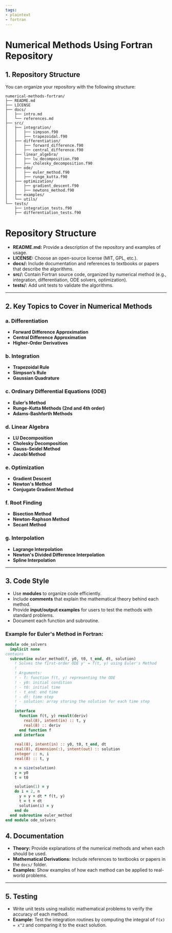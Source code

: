 ```yaml
---
tags:
- plaintext
- fortran
---
```


# Numerical Methods Using Fortran Repository

## 1. Repository Structure

You can organize your repository with the following structure:

```plaintext
numerical-methods-fortran/
├── README.md
├── LICENSE
├── docs/
│   ├── intro.md
│   └── references.md
├── src/
│   ├── integration/
│   │   ├── simpson.f90
│   │   ├── trapezoidal.f90
│   ├── differentiation/
│   │   ├── forward_difference.f90
│   │   ├── central_difference.f90
│   ├── linear_algebra/
│   │   ├── lu_decomposition.f90
│   │   ├── cholesky_decomposition.f90
│   ├── ode/
│   │   ├── euler_method.f90
│   │   ├── runge_kutta.f90
│   ├── optimization/
│   │   ├── gradient_descent.f90
│   │   ├── newtons_method.f90
│   ├── examples/
│   └── utils/
└── tests/
    ├── integration_tests.f90
    ├── differentiation_tests.f90
```

# Repository Structure

- **README.md:** Provide a description of the repository and examples of usage.
- **LICENSE:** Choose an open-source license (MIT, GPL, etc.).
- **docs/:** Include documentation and references to textbooks or papers that describe the algorithms.
- **src/:** Contain Fortran source code, organized by numerical method (e.g., integration, differentiation, ODE solvers, optimization).
- **tests/:** Add unit tests to validate the algorithms.

---

## 2. Key Topics to Cover in Numerical Methods

### a. Differentiation
- **Forward Difference Approximation**
- **Central Difference Approximation**
- **Higher-Order Derivatives**

### b. Integration
- **Trapezoidal Rule**
- **Simpson’s Rule**
- **Gaussian Quadrature**

### c. Ordinary Differential Equations (ODE)
- **Euler’s Method**
- **Runge-Kutta Methods (2nd and 4th order)**
- **Adams-Bashforth Methods**

### d. Linear Algebra
- **LU Decomposition**
- **Cholesky Decomposition**
- **Gauss-Seidel Method**
- **Jacobi Method**

### e. Optimization
- **Gradient Descent**
- **Newton's Method**
- **Conjugate Gradient Method**

### f. Root Finding
- **Bisection Method**
- **Newton-Raphson Method**
- **Secant Method**

### g. Interpolation
- **Lagrange Interpolation**
- **Newton's Divided Difference Interpolation**
- **Spline Interpolation**

---

## 3. Code Style

- Use **modules** to organize code efficiently.
- Include **comments** that explain the mathematical theory behind each method.
- Provide **input/output examples** for users to test the methods with standard problems.
- Document each function and subroutine.

### Example for Euler's Method in Fortran:

```fortran
module ode_solvers
  implicit none
contains
  subroutine euler_method(f, y0, t0, t_end, dt, solution)
    ! Solves the first-order ODE y' = f(t, y) using Euler's Method
    !
    ! Arguments:
    ! - f: function f(t, y) representing the ODE
    ! - y0: initial condition
    ! - t0: initial time
    ! - t_end: end time
    ! - dt: time step
    ! - solution: array storing the solution for each time step
    !
    interface
      function f(t, y) result(deriv)
        real(8), intent(in) :: t, y
        real(8) :: deriv
      end function f
    end interface
    
    real(8), intent(in) :: y0, t0, t_end, dt
    real(8), dimension(:), intent(out) :: solution
    integer :: n, i
    real(8) :: t, y

    n = size(solution)
    y = y0
    t = t0

    solution(1) = y
    do i = 2, n
      y = y + dt * f(t, y)
      t = t + dt
      solution(i) = y
    end do
  end subroutine euler_method
end module ode_solvers
```

## 4. Documentation

- **Theory:** Provide explanations of the numerical methods and when each should be used.
- **Mathematical Derivations:** Include references to textbooks or papers in the `docs/` folder.
- **Examples:** Show examples of how each method can be applied to real-world problems.

---

## 5. Testing

- Write unit tests using realistic mathematical problems to verify the accuracy of each method.
- **Example:** Test the integration routines by computing the integral of `f(x) = x^2` and comparing it to the exact solution.
